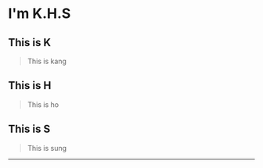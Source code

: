 
I'm K.H.S
=============
## This is K
> This is kang
## This is H
>This is ho
## This is S
>This is sung
<hr/>
